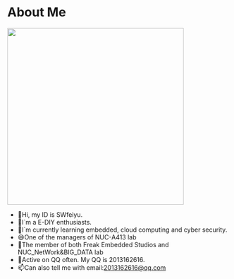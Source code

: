 # About Me

<img align='rigth' src="https://github-readme-stats.zohan.tech/api?username=SWfeiyu&hide_title=true&hide_border=true&show_icons=true&include_all_commits=true&bg_color=0,EC6C6C,FFD479,FFFC79,73FA79&theme=graywhite&locale=cn" width="400">

- 🔭Hi, my ID is SWfeiyu.
- 🌱I`m a E-DIY enthusiasts.
- 👯I`m currently learning embedded, cloud computing and cyber security.
- 😄One of the managers of NUC-A413 lab
- 🤔The member of both Freak Embedded Studios and NUC_NetWork&BIG_DATA lab
- 💬Active on QQ often. My QQ is 2013162616.
- 📫Can also tell me with email:2013162616@qq.com

<!--
Here are some ideas to get you started:

- 🔭 I’m currently working on ...
- 🌱 I’m currently learning ...
- 👯 I’m looking to collaborate on ...
- 🤔 I’m looking for help with ...
- 💬 Ask me about ...
- 📫 How to reach me: ...
- 😄 Pronouns: ...
- ⚡ Fun fact: ...
-->
